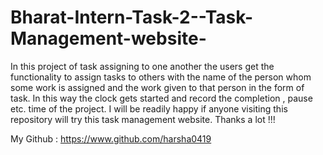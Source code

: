 # Bharat-Intern-Task-2--Task-Management-website-
In this project of task assigning to one another the users get the functionality to assign tasks to others with the name of the person whom some work 
is assigned and the work given to that person in the form of task.
In this way the clock gets started and record the completion , pause etc. time of the project.
I will be readily happy if anyone visiting this repository will try this task management website.
Thanks a lot !!!

My Github : https://www.github.com/harsha0419
